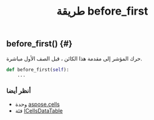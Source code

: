 ﻿---
title: طريقة before_first
second_title: Aspose.Cells for Python via .NET API المراجع
description:
type: docs
weight: 20
url: /ar/python-net/aspose.cells/icellsdatatable/before_first/
is_root: false
---
##  before_first() {#}
حرك المؤشر إلى مقدمة هذا الكائن ، قبل الصف الأول مباشرة.



```python
def before_first(self):
    ...
```





###  أنظر أيضا
* وحدة [aspose.cells](../../)
* فئة [ICellsDataTable](/cells/ar/python-net/aspose.cells/icellsdatatable)
